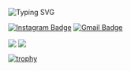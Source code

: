 <!--   my-ticker -->    
![Typing SVG](https://readme-typing-svg.herokuapp.com?color=%2336BCF7&center=true&vCenter=true&width=600&lines=Hi+there+👋,+I+am+Hamid+JK;+Welcome+to+My+Profile!;)










[![Instagram Badge](https://img.shields.io/badge/-Instagram-050a30?style=flat-square&logo=instagram&logoColor=white&link=https://www.instagram.com/jaesonking72/)](https://www.instagram.com/jaesonking72)
[![Gmail Badge](https://img.shields.io/badge/-Gmail-050a30?style=flat-square&logo=Gmail&logoColor=white&link=mailto:hamidjk.business@gmail.com)](mailto:hamidjk.business@gmail.com)





















<a href="https://github.com/hamidjk">
<img align="center" src="https://github-readme-stats.vercel.app/api?username=hamidjk&show_icons=true&count_private=true&include_all_commits=true" /></a>














<a href="https://github.com/hamidjk">
<img align="center" src="https://github-readme-stats.vercel.app/api/top-langs/?username=hamidjk" />
</a>





[![trophy](https://github-profile-trophy.vercel.app/?username=hamidjk&theme=onedark)](https://github.com/ryo-ma/github-profile-trophy)
